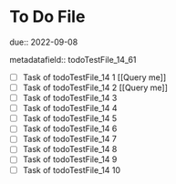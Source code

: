 # To Do File

due:: 2022-09-08

metadatafield:: todoTestFile_14_61

- [ ] Task of todoTestFile_14 1 [[Query me]]
- [ ] Task of todoTestFile_14 2 [[Query me]]
- [ ] Task of todoTestFile_14 3
- [ ] Task of todoTestFile_14 4
- [ ] Task of todoTestFile_14 5
- [ ] Task of todoTestFile_14 6
- [ ] Task of todoTestFile_14 7
- [ ] Task of todoTestFile_14 8
- [ ] Task of todoTestFile_14 9
- [ ] Task of todoTestFile_14 10